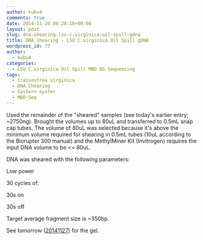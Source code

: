 ```yaml
---
author: kubu4
comments: true
date: 2014-11-26 06:28:18+00:00
layout: post
slug: dna-shearing-lsu-c-virginica-oil-spill-gdna
title: DNA Shearing - LSU C.virginica Oil Spill gDNA
wordpress_id: 77
author:
  - kubu4
categories:
  - LSU C.virginica Oil Spill MBD BS Sequencing
tags:
  - Crassostrea virginica
  - DNA Shearing
  - Eastern oyster
  - MBD-Seq
---
```


Used the remainder of the "sheared" samples (see today's earlier entry; ~2750ng). Brought the volumes up to 80uL and transferred to 0.5mL snap cap tubes. The volume of 80uL was selected because it's above the minimum volume required for shearing in 0.5mL tubes (10uL according to the Biorupter 300 manual) and the MethylMiner Kit (Invitrogen) requires the input DNA volume to be <= 80uL.

DNA was sheared with the following parameters:

Low power

30 cycles of:

30s on

30s off

Target average fragment size is ~350bp.

See tomorrow ([20141127](https://robertslab.github.io/sams-notebook/2014/11/27/methylated-dna-enrichment-mbd-lsu-c-virginica-oil-spill-gdna.html)) for the gel.
